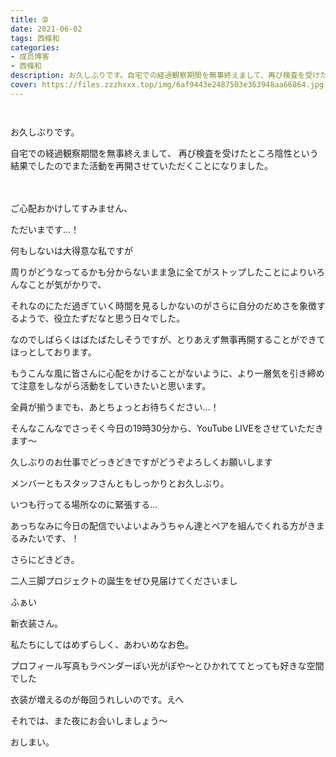 ```yaml
---
title: ➉
date: 2021-06-02
tags: 西條和
categories: 
- 成员博客
- 西條和
description: お久しぶりです。自宅での経過観察期間を無事終えまして、再び検査を受けたところ陰性という結果でしたのでまた活動を再開させ...
cover: https://files.zzzhxxx.top/img/6af9443e2487503e363948aa66864.jpg 
---
```


        ﻿





















お久しぶりです。















自宅での経過観察期間を無事終えまして、
再び検査を受けたところ陰性という結果でしたのでまた活動を再開させていただくことになりました。











　　　

ご心配おかけしてすみません、






















ただいまです…！






















何もしないは大得意な私ですが






周りがどうなってるかも分からないまま急に全てがストップしたことによりいろんなことが気がかりで、









それなのにただ過ぎていく時間を見るしかないのがさらに自分のだめさを象徴するようで、役立たずだなと思う日々でした。
















なのでしばらくはばたばたしそうですが、とりあえず無事再開することができてほっとしております。















もうこんな風に皆さんに心配をかけることがないように、より一層気を引き締めて注意をしながら活動をしていきたいと思います。

















全員が揃うまでも、あとちょっとお待ちください…！



























そんなこんなでさっそく今日の19時30分から、YouTube LIVEをさせていただきます〜



















久しぶりのお仕事でどっきどきですがどうぞよろしくお願いします















メンバーともスタッフさんともしっかりとお久しぶり。














いつも行ってる場所なのに緊張する…

























あっちなみに今日の配信でいよいよみうちゃん達とペアを組んでくれる方がきまるみたいです、！








さらにどきどき。
















二人三脚プロジェクトの誕生をぜひ見届けてくださいまし




























ふぁい
















新衣装さん。

























私たちにしてはめずらしく、あわいめなお色。


















プロフィール写真もラベンダーぽい光がぽや〜とひかれててとっても好きな空間でした





















衣装が増えるのが毎回うれしいのです。えへ



































それでは、また夜にお会いしましょう〜

























おしまい。


